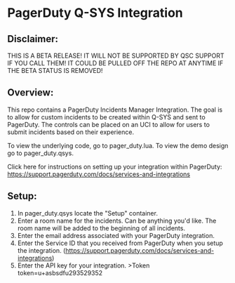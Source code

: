 # PagerDuty Q-SYS Integration

## Disclaimer:
THIS IS A BETA RELEASE! IT WILL NOT BE SUPPORTED BY QSC SUPPORT IF YOU CALL THEM!
IT COULD BE PULLED OFF THE REPO AT ANYTIME IF THE BETA STATUS IS REMOVED!

## Overview: 
This repo contains a PagerDuty Incidents Manager Integration. The goal is to allow for custom incidents to be created within Q-SYS and sent to PagerDuty. The controls can be placed on an UCI to allow for users to submit incidents based on their experience. 

To view the underlying code, go to pager_duty.lua. To view the demo design go to pager_duty.qsys.

Click here for instructions on setting up your integration within PagerDuty: https://support.pagerduty.com/docs/services-and-integrations


## Setup:
1. In pager_duty.qsys locate the "Setup" container. 
2. Enter a room name for the incidents. Can be anything you'd like. The room name will be added to the beginning of all incidents. 
3. Enter the email address associated with your PagerDuty integration.
4. Enter the Service ID that you received from PagerDuty when you setup the integration. (https://support.pagerduty.com/docs/services-and-integrations)
5. Enter the API key for your integration. >Token token=u+asbsdfu293529352 
